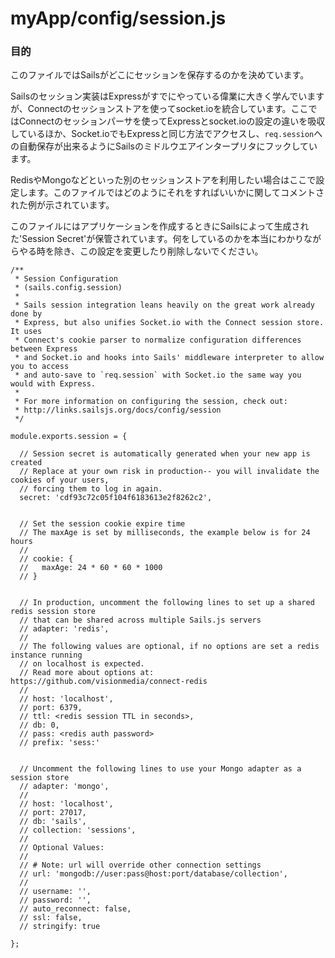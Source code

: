 # myApp/config/session.js
### 目的
このファイルではSailsがどこにセッションを保存するのかを決めています。 

Sailsのセッション実装はExpressがすでにやっている偉業に大きく学んでいますが、Connectのセッションストアを使ってsocket.ioを統合しています。ここではConnectのセッションパーサを使ってExpressとsocket.ioの設定の違いを吸収しているほか、Socket.ioでもExpressと同じ方法でアクセスし、`req.session`への自動保存が出来るようにSailsのミドルウエアインタープリタにフックしています。

RedisやMongoなどといった別のセッションストアを利用したい場合はここで設定します。このファイルではどのようにそれをすればいいかに関してコメントされた例が示されています。

このファイルにはアプリケーションを作成するときにSailsによって生成された'Session Secret'が保管されています。何をしているのかを本当にわかりながらやる時を除き、この設定を変更したり削除しないでください。

<docmeta name="uniqueID" value="sessionjs736525">
<docmeta name="displayName" value="session.js">

```
/**
 * Session Configuration
 * (sails.config.session)
 *
 * Sails session integration leans heavily on the great work already done by
 * Express, but also unifies Socket.io with the Connect session store. It uses
 * Connect's cookie parser to normalize configuration differences between Express
 * and Socket.io and hooks into Sails' middleware interpreter to allow you to access
 * and auto-save to `req.session` with Socket.io the same way you would with Express.
 *
 * For more information on configuring the session, check out:
 * http://links.sailsjs.org/docs/config/session
 */

module.exports.session = {

  // Session secret is automatically generated when your new app is created
  // Replace at your own risk in production-- you will invalidate the cookies of your users,
  // forcing them to log in again.
  secret: 'cdf93c72c05f104f6183613e2f8262c2',


  // Set the session cookie expire time
  // The maxAge is set by milliseconds, the example below is for 24 hours
  //
  // cookie: {
  //   maxAge: 24 * 60 * 60 * 1000
  // }


  // In production, uncomment the following lines to set up a shared redis session store
  // that can be shared across multiple Sails.js servers
  // adapter: 'redis',
  //
  // The following values are optional, if no options are set a redis instance running
  // on localhost is expected.
  // Read more about options at: https://github.com/visionmedia/connect-redis
  //
  // host: 'localhost',
  // port: 6379,
  // ttl: <redis session TTL in seconds>,
  // db: 0,
  // pass: <redis auth password>
  // prefix: 'sess:'


  // Uncomment the following lines to use your Mongo adapter as a session store
  // adapter: 'mongo',
  //
  // host: 'localhost',
  // port: 27017,
  // db: 'sails',
  // collection: 'sessions',
  //
  // Optional Values:
  //
  // # Note: url will override other connection settings
  // url: 'mongodb://user:pass@host:port/database/collection',
  //
  // username: '',
  // password: '',
  // auto_reconnect: false,
  // ssl: false,
  // stringify: true

};

```
